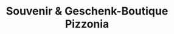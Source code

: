 ---
title: "Souvenir & Geschenk-Boutique Pizzonia"
url: /heidelberg/souvenir-und-geschenk-boutique-pizzonia/
shop: Andenken
---